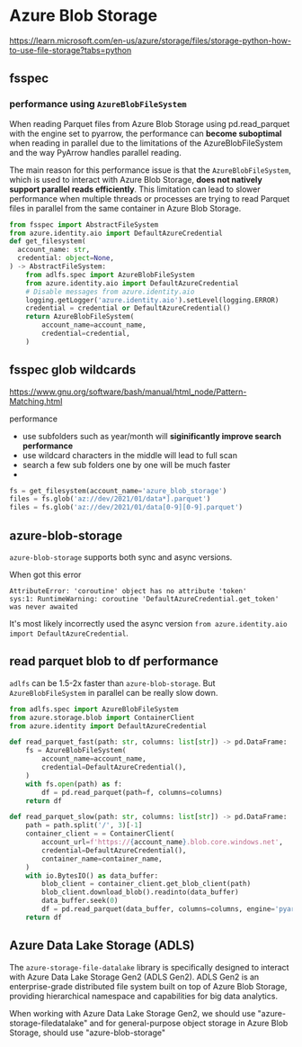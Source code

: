 # Azure Blob Storage
https://learn.microsoft.com/en-us/azure/storage/files/storage-python-how-to-use-file-storage?tabs=python

## fsspec
### performance using `AzureBlobFileSystem`
When reading Parquet files from Azure Blob Storage using pd.read_parquet with the engine set to pyarrow, the performance can **become suboptimal**
when reading in parallel due to the limitations of the AzureBlobFileSystem and the way PyArrow handles parallel reading.

The main reason for this performance issue is that the `AzureBlobFileSystem`, which is used to interact with Azure Blob Storage, **does not natively support parallel reads efficiently**.
This limitation can lead to slower performance when multiple threads or processes are trying to read Parquet files in parallel from the same container in Azure Blob Storage.

```py
from fsspec import AbstractFileSystem
from azure.identity.aio import DefaultAzureCredential
def get_filesystem(
  account_name: str, 
  credential: object=None,
) -> AbstractFileSystem:
    from adlfs.spec import AzureBlobFileSystem
    from azure.identity.aio import DefaultAzureCredential
    # Disable messages from azure.identity.aio
    logging.getLogger('azure.identity.aio').setLevel(logging.ERROR)    
    credential = credential or DefaultAzureCredential()
    return AzureBlobFileSystem(
        account_name=account_name,
        credential=credential,
    )
```

## fsspec glob wildcards
https://www.gnu.org/software/bash/manual/html_node/Pattern-Matching.html

performance
- use subfolders such as year/month will **siginificantly improve search performance**
- use wildcard characters in the middle will lead to full scan
- search a few sub folders one by one will be much faster
- 
```py
fs = get_filesystem(account_name='azure_blob_storage')
files = fs.glob('az://dev/2021/01/data*].parquet')
files = fs.glob('az://dev/2021/01/data[0-9][0-9].parquet')
```

## azure-blob-storage
`azure-blob-storage` supports both sync and async versions. 

When got this error
```
AttributeError: 'coroutine' object has no attribute 'token'
sys:1: RuntimeWarning: coroutine 'DefaultAzureCredential.get_token' was never awaited
```
It's most likely incorrectly used the async version `from azure.identity.aio import DefaultAzureCredential`.

## read parquet blob to df performance
`adlfs` can be 1.5-2x faster than `azure-blob-storage`. But `AzureBlobFileSystem` in parallel can be really slow down.
```py
from adlfs.spec import AzureBlobFileSystem
from azure.storage.blob import ContainerClient
from azure.identity import DefaultAzureCredential

def read_parquet_fast(path: str, columns: list[str]) -> pd.DataFrame:
    fs = AzureBlobFileSystem(
        account_name=account_name,
        credential=DefaultAzureCredential(),
    )
    with fs.open(path) as f:
        df = pd.read_parquet(path=f, columns=columns)
    return df

def read_parquet_slow(path: str, columns: list[str]) -> pd.DataFrame:
    path = path.split('/', 3)[-1]
    container_client = = ContainerClient(
        account_url=f'https://{account_name}.blob.core.windows.net',
        credential=DefaultAzureCredential(),
        container_name=container_name,
    )
    with io.BytesIO() as data_buffer:
        blob_client = container_client.get_blob_client(path)
        blob_client.download_blob().readinto(data_buffer)
        data_buffer.seek(0)
        df = pd.read_parquet(data_buffer, columns=columns, engine='pyarrow')
    return df
```

## Azure Data Lake Storage (ADLS)
The `azure-storage-file-datalake` library is specifically designed to interact with Azure Data Lake Storage Gen2 (ADLS Gen2). 
ADLS Gen2 is an enterprise-grade distributed file system built on top of Azure Blob Storage, providing hierarchical namespace and capabilities for big data analytics.

When working with Azure Data Lake Storage Gen2, we should use "azure-storage-filedatalake" and for general-purpose object storage in Azure Blob Storage, should use "azure-blob-storage"
